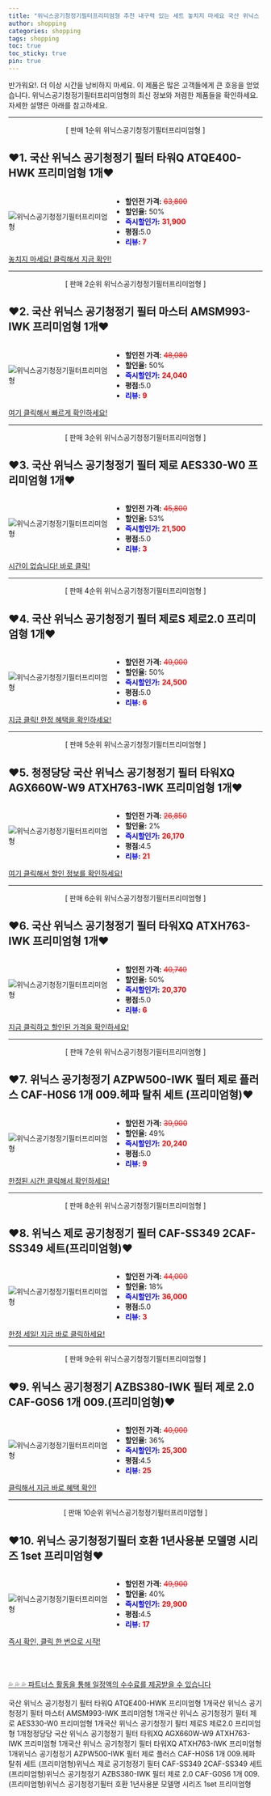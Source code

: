 ```yaml
---
title: "위닉스공기청정기필터프리미엄형 추천 내구력 있는 세트 놓치지 마세요 국산 위닉스 공기청정기 필터 타워Q"
author: shopping
categories: shopping
tags: shopping
toc: true
toc_sticky: true
pin: true
---
```

반가워요!. 더 이상 시간을 낭비하지 마세요. 이 제품은 많은 고객들에게 큰 호응을 얻었습니다. 위닉스공기청정기필터프리미엄형의 최신 정보와 저렴한 제품들을 확인하세요. 자세한 설명은 아래를 참고하세요.

---
<p class="toplist" style="margin: 0 auto; display: block; width: fit-content;">[ 판매 1순위 위닉스공기청정기필터프리미엄형 ]</p>

<h2><strong>❤️1. 국산 위닉스 공기청정기 필터 타워Q ATQE400-HWK 프리미엄형 1개❤️</strong></h2>

<div style="display: flex; align-items: center;">
    <div style="flex: 0.4;">
        <img src="https://thumbnail9.coupangcdn.com/thumbnails/remote/230x230ex/image/vendor_inventory/3b8b/769e721d96f10b0120703e8f96b993a495a604c8a7f7f523c582df575a4c.png" alt="위닉스공기청정기필터프리미엄형" style="max-width: 100%;">
    </div>
    <div style="flex: 0.6; margin-left: 10px;">
        <ul>
            <li><strong>할인전 가격:</strong> <del style="color: red;">63,800</del></li>
            <li><strong>할인율:</strong> 50%</li>
            <li><span style='color:blue'><strong>즉시할인가:</strong></span> <span style='color:red'><strong>31,900</strong></span></li>
            <li><strong>평점:</strong>5.0</li>
            <li><span style='color:blue'><strong>리뷰:</strong></span> <span style='color:red'><strong>7</strong></span></li>
        </ul>
    </div>
</div>
<div class="center">
    <a href="https://William4Davisa.github.io?lptag=AF9450613&subid=githubio&pageKey=7910632521&traceid=V0-153&itemId=21704529565&vendorItemId=88754011555" class="myButton">
        놓치지 마세요! 클릭해서 지금 확인!
    </a>
</div>


---
<p class="toplist" style="margin: 0 auto; display: block; width: fit-content;">[ 판매 2순위 위닉스공기청정기필터프리미엄형 ]</p>

<h2><strong>❤️2. 국산 위닉스 공기청정기 필터 마스터 AMSM993-IWK 프리미엄형 1개❤️</strong></h2>

<div style="display: flex; align-items: center;">
    <div style="flex: 0.4;">
        <img src="https://thumbnail10.coupangcdn.com/thumbnails/remote/230x230ex/image/vendor_inventory/9ab7/6a6d1f6b35bb2ae62414d01e25f566259e8ea2f8a4f73107f2c9e9f0a469.png" alt="위닉스공기청정기필터프리미엄형" style="max-width: 100%;">
    </div>
    <div style="flex: 0.6; margin-left: 10px;">
        <ul>
            <li><strong>할인전 가격:</strong> <del style="color: red;">48,080</del></li>
            <li><strong>할인율:</strong> 50%</li>
            <li><span style='color:blue'><strong>즉시할인가:</strong></span> <span style='color:red'><strong>24,040</strong></span></li>
            <li><strong>평점:</strong>5.0</li>
            <li><span style='color:blue'><strong>리뷰:</strong></span> <span style='color:red'><strong>9</strong></span></li>
        </ul>
    </div>
</div>
<div class="center">
    <a href="https://William4Davisa.github.io?lptag=AF9450613&subid=githubio&pageKey=7910576458&traceid=V0-153&itemId=21704217817&vendorItemId=88753724503" class="myButton">
        여기 클릭해서 빠르게 확인하세요!
    </a>
</div>


---
<p class="toplist" style="margin: 0 auto; display: block; width: fit-content;">[ 판매 3순위 위닉스공기청정기필터프리미엄형 ]</p>

<h2><strong>❤️3. 국산 위닉스 공기청정기 필터 제로 AES330-W0 프리미엄형 1개❤️</strong></h2>

<div style="display: flex; align-items: center;">
    <div style="flex: 0.4;">
        <img src="https://thumbnail6.coupangcdn.com/thumbnails/remote/230x230ex/image/vendor_inventory/9e06/41f923ac6354a17b32e9cd748433d5aefa06a19fb5a468cdca245ad42892.png" alt="위닉스공기청정기필터프리미엄형" style="max-width: 100%;">
    </div>
    <div style="flex: 0.6; margin-left: 10px;">
        <ul>
            <li><strong>할인전 가격:</strong> <del style="color: red;">45,800</del></li>
            <li><strong>할인율:</strong> 53%</li>
            <li><span style='color:blue'><strong>즉시할인가:</strong></span> <span style='color:red'><strong>21,500</strong></span></li>
            <li><strong>평점:</strong>5.0</li>
            <li><span style='color:blue'><strong>리뷰:</strong></span> <span style='color:red'><strong>3</strong></span></li>
        </ul>
    </div>
</div>
<div class="center">
    <a href="https://William4Davisa.github.io?lptag=AF9450613&subid=githubio&pageKey=7910563278&traceid=V0-153&itemId=21704152429&vendorItemId=88753663801" class="myButton">
        시간이 없습니다! 바로 클릭!
    </a>
</div>


---
<p class="toplist" style="margin: 0 auto; display: block; width: fit-content;">[ 판매 4순위 위닉스공기청정기필터프리미엄형 ]</p>

<h2><strong>❤️4. 국산 위닉스 공기청정기 필터 제로S 제로2.0 프리미엄형 1개❤️</strong></h2>

<div style="display: flex; align-items: center;">
    <div style="flex: 0.4;">
        <img src="https://thumbnail10.coupangcdn.com/thumbnails/remote/230x230ex/image/vendor_inventory/ffda/23fabc1e3e87b9a7c0f00d07adeb99ae6b258e1e7921623e03c6740c8510.png" alt="위닉스공기청정기필터프리미엄형" style="max-width: 100%;">
    </div>
    <div style="flex: 0.6; margin-left: 10px;">
        <ul>
            <li><strong>할인전 가격:</strong> <del style="color: red;">49,000</del></li>
            <li><strong>할인율:</strong> 50%</li>
            <li><span style='color:blue'><strong>즉시할인가:</strong></span> <span style='color:red'><strong>24,500</strong></span></li>
            <li><strong>평점:</strong>5.0</li>
            <li><span style='color:blue'><strong>리뷰:</strong></span> <span style='color:red'><strong>6</strong></span></li>
        </ul>
    </div>
</div>
<div class="center">
    <a href="https://William4Davisa.github.io?lptag=AF9450613&subid=githubio&pageKey=7910549546&traceid=V0-153&itemId=21704081098&vendorItemId=88753593806" class="myButton">
        지금 클릭! 한정 혜택을 확인하세요!
    </a>
</div>


---
<p class="toplist" style="margin: 0 auto; display: block; width: fit-content;">[ 판매 5순위 위닉스공기청정기필터프리미엄형 ]</p>

<h2><strong>❤️5. 청정당당 국산 위닉스 공기청정기 필터 타워XQ AGX660W-W9 ATXH763-IWK 프리미엄형 1개❤️</strong></h2>

<div style="display: flex; align-items: center;">
    <div style="flex: 0.4;">
        <img src="https://thumbnail10.coupangcdn.com/thumbnails/remote/230x230ex/image/retail/images/303747566298334-cedd974d-dc68-44b4-a0c6-b126a61458f4.jpg" alt="위닉스공기청정기필터프리미엄형" style="max-width: 100%;">
    </div>
    <div style="flex: 0.6; margin-left: 10px;">
        <ul>
            <li><strong>할인전 가격:</strong> <del style="color: red;">26,850</del></li>
            <li><strong>할인율:</strong> 2%</li>
            <li><span style='color:blue'><strong>즉시할인가:</strong></span> <span style='color:red'><strong>26,170</strong></span></li>
            <li><strong>평점:</strong>4.5</li>
            <li><span style='color:blue'><strong>리뷰:</strong></span> <span style='color:red'><strong>21</strong></span></li>
        </ul>
    </div>
</div>
<div class="center">
    <a href="https://William4Davisa.github.io?lptag=AF9450613&subid=githubio&pageKey=5581746072&traceid=V0-153&itemId=8923088212&vendorItemId=76209690664" class="myButton">
        여기 클릭해서 할인 정보를 확인하세요!
    </a>
</div>


---
<p class="toplist" style="margin: 0 auto; display: block; width: fit-content;">[ 판매 6순위 위닉스공기청정기필터프리미엄형 ]</p>

<h2><strong>❤️6. 국산 위닉스 공기청정기 필터 타워XQ ATXH763-IWK 프리미엄형 1개❤️</strong></h2>

<div style="display: flex; align-items: center;">
    <div style="flex: 0.4;">
        <img src="https://thumbnail9.coupangcdn.com/thumbnails/remote/230x230ex/image/vendor_inventory/d23f/8193d174b6c30848b0548fb0ec871b397328bb0a6c51d498348fb709ee93.png" alt="위닉스공기청정기필터프리미엄형" style="max-width: 100%;">
    </div>
    <div style="flex: 0.6; margin-left: 10px;">
        <ul>
            <li><strong>할인전 가격:</strong> <del style="color: red;">40,740</del></li>
            <li><strong>할인율:</strong> 50%</li>
            <li><span style='color:blue'><strong>즉시할인가:</strong></span> <span style='color:red'><strong>20,370</strong></span></li>
            <li><strong>평점:</strong>5.0</li>
            <li><span style='color:blue'><strong>리뷰:</strong></span> <span style='color:red'><strong>6</strong></span></li>
        </ul>
    </div>
</div>
<div class="center">
    <a href="https://William4Davisa.github.io?lptag=AF9450613&subid=githubio&pageKey=7910599512&traceid=V0-153&itemId=21704344287&vendorItemId=88753843638" class="myButton">
        지금 클릭하고 할인된 가격을 확인하세요!
    </a>
</div>


---
<p class="toplist" style="margin: 0 auto; display: block; width: fit-content;">[ 판매 7순위 위닉스공기청정기필터프리미엄형 ]</p>

<h2><strong>❤️7. 위닉스 공기청정기 AZPW500-IWK 필터 제로 플러스 CAF-H0S6 1개 009.헤파 탈취 세트 (프리미엄형)❤️</strong></h2>

<div style="display: flex; align-items: center;">
    <div style="flex: 0.4;">
        <img src="https://thumbnail7.coupangcdn.com/thumbnails/remote/230x230ex/image/vendor_inventory/bcd9/76b78a182484246f8284aa0931ba60ec428fd344ca47f6b3a5ecd9e1c9b3.jpg" alt="위닉스공기청정기필터프리미엄형" style="max-width: 100%;">
    </div>
    <div style="flex: 0.6; margin-left: 10px;">
        <ul>
            <li><strong>할인전 가격:</strong> <del style="color: red;">39,900</del></li>
            <li><strong>할인율:</strong> 49%</li>
            <li><span style='color:blue'><strong>즉시할인가:</strong></span> <span style='color:red'><strong>20,240</strong></span></li>
            <li><strong>평점:</strong>5.0</li>
            <li><span style='color:blue'><strong>리뷰:</strong></span> <span style='color:red'><strong>9</strong></span></li>
        </ul>
    </div>
</div>
<div class="center">
    <a href="https://William4Davisa.github.io?lptag=AF9450613&subid=githubio&pageKey=6495973794&traceid=V0-153&itemId=14280946633&vendorItemId=86227363582" class="myButton">
        한정된 시간! 클릭해서 확인하세요!
    </a>
</div>


---
<p class="toplist" style="margin: 0 auto; display: block; width: fit-content;">[ 판매 8순위 위닉스공기청정기필터프리미엄형 ]</p>

<h2><strong>❤️8. 위닉스 제로 공기청정기 필터 CAF-SS349 2CAF-SS349 세트(프리미엄형)❤️</strong></h2>

<div style="display: flex; align-items: center;">
    <div style="flex: 0.4;">
        <img src="https://thumbnail10.coupangcdn.com/thumbnails/remote/230x230ex/image/vendor_inventory/cac6/9d7dc5e50cd2d6b870e2ff1c6b54f6221d8172d44f2cfd7266fe2cb11003.jpg" alt="위닉스공기청정기필터프리미엄형" style="max-width: 100%;">
    </div>
    <div style="flex: 0.6; margin-left: 10px;">
        <ul>
            <li><strong>할인전 가격:</strong> <del style="color: red;">44,000</del></li>
            <li><strong>할인율:</strong> 18%</li>
            <li><span style='color:blue'><strong>즉시할인가:</strong></span> <span style='color:red'><strong>36,000</strong></span></li>
            <li><strong>평점:</strong>5.0</li>
            <li><span style='color:blue'><strong>리뷰:</strong></span> <span style='color:red'><strong>3</strong></span></li>
        </ul>
    </div>
</div>
<div class="center">
    <a href="https://William4Davisa.github.io?lptag=AF9450613&subid=githubio&pageKey=271532175&traceid=V0-153&itemId=853811121&vendorItemId=5167736377" class="myButton">
        한정 세일! 지금 바로 클릭하세요!
    </a>
</div>


---
<p class="toplist" style="margin: 0 auto; display: block; width: fit-content;">[ 판매 9순위 위닉스공기청정기필터프리미엄형 ]</p>

<h2><strong>❤️9. 위닉스 공기청정기 AZBS380-IWK 필터 제로 2.0 CAF-G0S6 1개 009.(프리미엄형)❤️</strong></h2>

<div style="display: flex; align-items: center;">
    <div style="flex: 0.4;">
        <img src="https://thumbnail10.coupangcdn.com/thumbnails/remote/230x230ex/image/vendor_inventory/1bac/1c8d39c882c1eaf2e7cf4f73869bc5081a9e4d777eff5e492200748c6231.jpg" alt="위닉스공기청정기필터프리미엄형" style="max-width: 100%;">
    </div>
    <div style="flex: 0.6; margin-left: 10px;">
        <ul>
            <li><strong>할인전 가격:</strong> <del style="color: red;">40,000</del></li>
            <li><strong>할인율:</strong> 36%</li>
            <li><span style='color:blue'><strong>즉시할인가:</strong></span> <span style='color:red'><strong>25,300</strong></span></li>
            <li><strong>평점:</strong>4.5</li>
            <li><span style='color:blue'><strong>리뷰:</strong></span> <span style='color:red'><strong>25</strong></span></li>
        </ul>
    </div>
</div>
<div class="center">
    <a href="https://William4Davisa.github.io?lptag=AF9450613&subid=githubio&pageKey=6495821077&traceid=V0-153&itemId=14280406226&vendorItemId=89277233314" class="myButton">
        클릭해서 지금 바로 혜택 확인!
    </a>
</div>


---
<p class="toplist" style="margin: 0 auto; display: block; width: fit-content;">[ 판매 10순위 위닉스공기청정기필터프리미엄형 ]</p>

<h2><strong>❤️10. 위닉스 공기청정기필터 호환 1년사용분 모델명 시리즈 1set 프리미엄형❤️</strong></h2>

<div style="display: flex; align-items: center;">
    <div style="flex: 0.4;">
        <img src="https://thumbnail6.coupangcdn.com/thumbnails/remote/230x230ex/image/vendor_inventory/4b1c/f31e8eb3e7bb5dd137b1222d289d6abc7187524e8582407203d84ccc538b.jpg" alt="위닉스공기청정기필터프리미엄형" style="max-width: 100%;">
    </div>
    <div style="flex: 0.6; margin-left: 10px;">
        <ul>
            <li><strong>할인전 가격:</strong> <del style="color: red;">49,900</del></li>
            <li><strong>할인율:</strong> 40%</li>
            <li><span style='color:blue'><strong>즉시할인가:</strong></span> <span style='color:red'><strong>29,900</strong></span></li>
            <li><strong>평점:</strong>4.5</li>
            <li><span style='color:blue'><strong>리뷰:</strong></span> <span style='color:red'><strong>17</strong></span></li>
        </ul>
    </div>
</div>
<div class="center">
    <a href="https://William4Davisa.github.io?lptag=AF9450613&subid=githubio&pageKey=1720064184&traceid=V0-153&itemId=2927584630&vendorItemId=86216399734" class="myButton">
        즉시 확인, 클릭 한 번으로 시작!
    </a>
</div>

<br><br><br>[💦 💦 💦 파트너스 활동을 통해 일정액의 수수료를 제공받을 수 있습니다](https://link.coupang.com/a/bcpT2c)<br><br>국산 위닉스 공기청정기 필터 타워Q ATQE400-HWK 프리미엄형 1개국산 위닉스 공기청정기 필터 마스터 AMSM993-IWK 프리미엄형 1개국산 위닉스 공기청정기 필터 제로 AES330-W0 프리미엄형 1개국산 위닉스 공기청정기 필터 제로S 제로2.0 프리미엄형 1개청정당당 국산 위닉스 공기청정기 필터 타워XQ AGX660W-W9 ATXH763-IWK 프리미엄형 1개국산 위닉스 공기청정기 필터 타워XQ ATXH763-IWK 프리미엄형 1개위닉스 공기청정기 AZPW500-IWK 필터 제로 플러스 CAF-H0S6 1개 009.헤파 탈취 세트 (프리미엄형)위닉스 제로 공기청정기 필터 CAF-SS349 2CAF-SS349 세트(프리미엄형)위닉스 공기청정기 AZBS380-IWK 필터 제로 2.0 CAF-G0S6 1개 009.(프리미엄형)위닉스 공기청정기필터 호환 1년사용분 모델명 시리즈 1set 프리미엄형